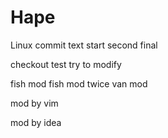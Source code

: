 # Hape
Linux commit
text
start
second
final

checkout test
try to modify

fish mod
fish mod twice
van mod

mod by vim

mod by idea